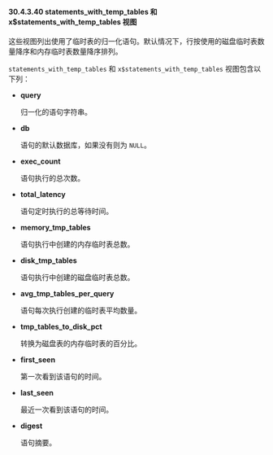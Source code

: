 #### 30.4.3.40 statements_with_temp_tables 和 x$statements_with_temp_tables 视图

这些视图列出使用了临时表的归一化语句。默认情况下，行按使用的磁盘临时表数量降序和内存临时表数量降序排列。

`statements_with_temp_tables` 和 `x$statements_with_temp_tables` 视图包含以下列：

- **query**

  归一化的语句字符串。

- **db**

  语句的默认数据库，如果没有则为 `NULL`。

- **exec_count**

  语句执行的总次数。

- **total_latency**

  语句定时执行的总等待时间。

- **memory_tmp_tables**

  语句执行中创建的内存临时表总数。

- **disk_tmp_tables**

  语句执行中创建的磁盘临时表总数。

- **avg_tmp_tables_per_query**

  语句每次执行创建的临时表平均数量。

- **tmp_tables_to_disk_pct**

  转换为磁盘表的内存临时表的百分比。

- **first_seen**

  第一次看到该语句的时间。

- **last_seen**

  最近一次看到该语句的时间。

- **digest**

  语句摘要。